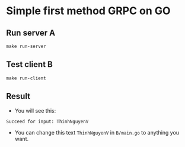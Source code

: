 # Simple first method GRPC on GO

## Run server A
```
make run-server
```

## Test client B
```
make run-client
```

## Result
- You will see this:
```
Succeed for input: ThinhNguyenV
```
- You can change this text ```ThinhNguyenV``` in ```B/main.go``` to anything you want.